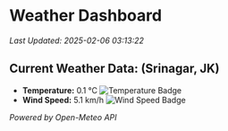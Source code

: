 
# Weather Dashboard

_Last Updated: 2025-02-06 03:13:22_

## Current Weather Data: (Srinagar, JK)
- **Temperature:** 0.1 °C ![Temperature Badge](https://img.shields.io/badge/Temperature-Low%20Temp-blue)
- **Wind Speed:** 5.1 km/h ![Wind Speed Badge](https://img.shields.io/badge/Wind%20Speed-Light%20Wind-blue)

*Powered by Open-Meteo API*
